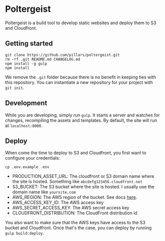 # Poltergeist

Poltergeist is a build tool to develop static websites and deploy them to S3 and Cloudfront.

## Getting started

```
git clone https://github.com/pillars/poltergeist.git
rm -rf .git README.md CHANGELOG.md
npm install -g gulp
npm install
```

We remove the `.git` folder because there is no benefit in keeping ties with this repository. You can instantiate a new repository for your project with `git init`.

## Development

While you are developing, simply run `gulp`. It starts a server and watches for changes, recompiling the assets and templates. By default, the site will run at `localhost:8000`.

## Deploy

When come the time to deploy to S3 and Cloudfront, you first want to configure your credentials:


```
cp .env.example .env
```

- PRODUCTION_ASSET_URL: The cloudfront or S3 domain name where the site is hosted. Something like `abcdefg123456.cloudfront.net`
- S3_BUCKET: The S3 bucket where the site is hosted. I usually use the domain name like `yoursite.com`
- AWS_REGION: The AWS region of the bucket. See docs [here](https://docs.aws.amazon.com/general/latest/gr/rande.html).
- AWS_ACCESS_KEY_ID: The AWS access key
- AWS_SECRET_ACCESS_KEY: The AWS secret access key
- CLOUDFRONT_DISTRIBUTION: The CloudFront distribution id

You also want to make sure that the AWS keys have access to the S3 bucket and Cloudfront. Once that's the case, you can deploy by running `gulp build:deploy`.
